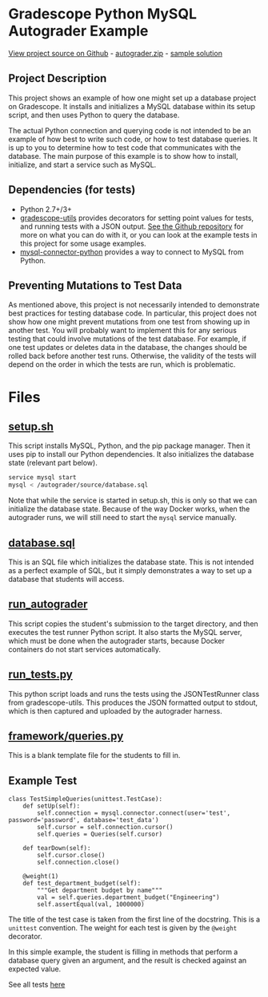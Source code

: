 # Gradescope Python MySQL Autograder Example

[View project source on Github](https://github.com/gradescope/autograder_samples/tree/master/mysql) - [autograder.zip](https://github.com/gradescope/autograder_samples/raw/master/mysql/autograder.zip) - [sample solution](https://github.com/gradescope/autograder_samples/raw/master/mysql/solution/queries.py)

## Project Description

This project shows an example of how one might set up a database
project on Gradescope. It installs and initializes a MySQL database
within its setup script, and then uses Python to query the database.

The actual Python connection and querying code is not intended to be
an example of how best to write such code, or how to test database
queries. It is up to you to determine how to test code that
communicates with the database. The main purpose of this example is to
show how to install, initialize, and start a service such as MySQL.

## Dependencies (for tests)

- Python 2.7+/3+
- [gradescope-utils](https://github.com/gradescope/gradescope-utils) provides decorators for setting point values for tests, and running tests with a JSON output. [See the Github repository](https://github.com/gradescope/gradescope-utils) for more on what you can do with it, or you can look at the example tests in this project for some usage examples.
- [mysql-connector-python](https://dev.mysql.com/doc/connector-python/en/) provides a way to connect to MySQL from Python.

## Preventing Mutations to Test Data

As mentioned above, this project is not necessarily intended to
demonstrate best practices for testing database code. In particular,
this project does not show how one might prevent mutations from one
test from showing up in another test. You will probably want to
implement this for any serious testing that could involve mutations of
the test database. For example, if one test updates or deletes data in
the database, the changes should be rolled back before another test
runs. Otherwise, the validity of the tests will depend on the order in
which the tests are run, which is problematic.

# Files

## [setup.sh](https://github.com/gradescope/autograder_samples/blob/master/mysql/setup.sh)

This script installs MySQL, Python, and the pip package manager. Then
it uses pip to install our Python dependencies. It also initializes
the database state (relevant part below).

```bash
service mysql start
mysql < /autograder/source/database.sql
```

Note that while the service is started in setup.sh, this is only so
that we can initialize the database state. Because of the way Docker
works, when the autograder runs, we will still need to start the
`mysql` service manually.

## [database.sql](https://github.com/gradescope/autograder_samples/blob/master/mysql/database.sql)

This is an SQL file which initializes the database state. This is not
intended as a perfect example of SQL, but it simply demonstrates a way
to set up a database that students will access.

## [run_autograder](https://github.com/gradescope/autograder_samples/blob/master/mysql/run_autograder)

This script copies the student's submission to the target directory,
and then executes the test runner Python script. It also starts the
MySQL server, which must be done when the autograder starts, because
Docker containers do not start services automatically.

## [run_tests.py](https://github.com/gradescope/autograder_samples/blob/master/mysql/run_tests.py)

This python script loads and runs the tests using the JSONTestRunner
class from gradescope-utils. This produces the JSON formatted output
to stdout, which is then captured and uploaded by the autograder
harness.

## [framework/queries.py](https://github.com/gradescope/autograder_samples/blob/master/mysql/framework/queries.py)

This is a blank template file for the students to fill in.

## Example Test

```
class TestSimpleQueries(unittest.TestCase):
    def setUp(self):
        self.connection = mysql.connector.connect(user='test', password='password', database='test_data')
        self.cursor = self.connection.cursor()
        self.queries = Queries(self.cursor)

    def tearDown(self):
        self.cursor.close()
        self.connection.close()

    @weight(1)
    def test_department_budget(self):
        """Get department budget by name"""
        val = self.queries.department_budget("Engineering")
        self.assertEqual(val, 1000000)
```

The title of the test case is taken from the first line of the
docstring. This is a `unittest` convention. The weight for each test is
given by the `@weight` decorator.

In this simple example, the student is filling in methods that perform
a database query given an argument, and the result is checked against
an expected value.

See all tests
[here](https://github.com/gradescope/autograder_samples/tree/master/mysql/tests)
